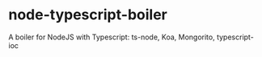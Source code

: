 # node-typescript-boiler
A boiler for NodeJS with Typescript: ts-node, Koa, Mongorito, typescript-ioc
